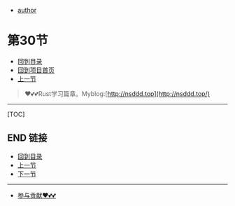 + [author](https://github.com/3293172751)
# 第30节
+ [回到目录](../README.md)
+ [回到项目首页](../../README.md)
+ [上一节](29.md)
> ❤️💕💕Rust学习篇章。Myblog:[http://nsddd.top](http://nsddd.top/)
---
[TOC]





## END 链接
+ [回到目录](../README.md)
+ [上一节](29.md)
+ [下一节](31.md)
---
+ [参与贡献❤️💕💕](https://github.com/3293172751/Block_Chain/blob/master/Git/git-contributor.md)